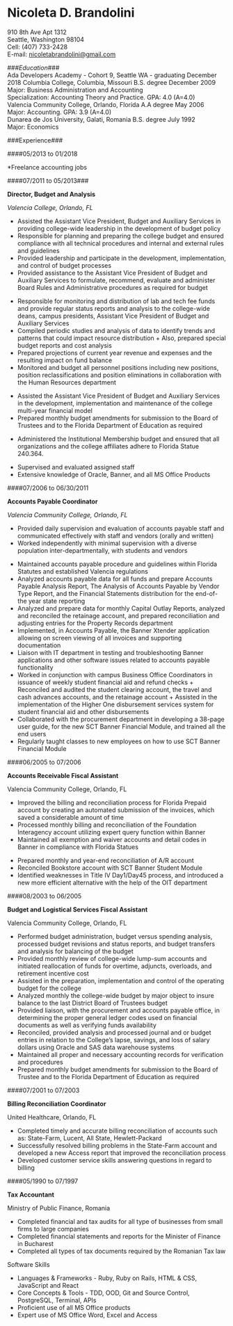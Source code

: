 # Nicoleta D. Brandolini 


910 8th Ave Apt 1312               
Seattle, Washington 98104                    
Cell: (407) 733-2428                         
E-mail: nicoletabrandolini@gmail.com                        


###*Education*###  
Ada Developers Academy - Cohort 9, Seattle WA - graduating December 2018
Columbia College, Columbia, Missouri B.S. degree December 2009                              
Major: Business Administration and Accounting                            
Specialization: Accounting Theory and Practice. GPA: 4.0 (A=4.0)                      
Valencia Community College, Orlando, Florida A.A degree May 2006                     
Major: Accounting. GPA: 3.9 (A=4.0)                            
Dunarea de Jos University, Galati, Romania B.S. degree July 1992                     
Major: Economics                 

###Experience###

####05/2013 to 01/2018

*Freelance accounting jobs 

####07/2011 to 05/2013###        

**Director, Budget and Analysis**             

*Valencia College, Orlando, FL*  

*	Assisted the Assistant Vice President, Budget and Auxiliary Services in providing college-wide leadership in the development of budget policy                 
*	Responsible for planning and preparing the college budget and ensured compliance with all technical procedures and internal and external rules and guidelines             
*	Provided leadership and participate in the development, implementation, and control of budget processes            
*	Provided assistance to the Assistant Vice President of Budget and Auxiliary Services to formulate, recommend, evaluate and administer Board Rules and Administrative procedures as required for budget             
+	Responsible for monitoring and distribution of lab and tech fee funds and provide regular status reports and analysis to the college-wide deans, campus presidents, Assistant Vice President of Budget and Auxiliary Services            
+	Compiled periodic studies and analysis of data to identify trends and patterns that could impact resource distribution       + Also, prepared special budget reports and cost analysis              
+	Prepared projections of current year revenue and expenses and the resulting impact on fund balance            
+	Monitored and budget all personnel positions including new positions, position reclassifications and position eliminations in collaboration with the Human Resources department         
-	Assisted the Assistant Vice President of Budget and Auxiliary Services in the development, implementation and maintenance of the college multi-year financial model                     
-	Prepared monthly budget amendments for submission to the Board of Trustees and to the Florida Department of Education as required                   
*	Administered the Institutional Membership budget and ensured that all organizations and the college affiliates adhere to Florida Statue 240.364.                   
+	Supervised and evaluated assigned staff                 
+	Extensive knowledge of Oracle, Banner, and all MS Office Products   

####07/2006 to 06/30/2011 

**Accounts Payable Coordinator**

*Valencia Community College, Orlando, FL*       

* Provided daily supervision and evaluation of accounts payable staff and communicated effectively with staff and vendors (orally and written)                                               
* Worked independently with minimal supervision with a diverse population inter-departmentally, with students and vendors     
+ Maintained accounts payable procedure and guidelines within Florida Statutes and established Valencia regulations           
+	Analyzed accounts payable data for all funds and prepare Accounts Payable Analysis Report, The Analysis of Accounts Payable by Vendor Type Report, and the Financial Statements distribution for the end-of-the year state reporting           
+	Analyzed and prepare data for monthly Capital Outlay Reports, analyzed and reconciled the retainage account, and prepared reconciliation and adjusting entries for the Property Records department              
+	Implemented, in Accounts Payable, the Banner Xtender application allowing on screen viewing of all invoices and supporting documentation               
+	Liaison with IT department in testing and troubleshooting Banner applications and other software issues related to accounts payable functionality           
+	Worked in conjunction with campus Business Office Coordinators in issuance of weekly student financial aid and refund checks  + Reconciled and audited the student clearing account, the travel and cash advances accounts, and the retainage account        +	Assisted in the implementation of the Higher One disbursement services system for student financial aid and other          disbursements        
+	Collaborated with the procurement department in developing a 38-page user guide, for the new SCT Banner Financial Module, and trained all the end users           
+ Regularly taught classes to new employees on how to use SCT Banner Financial Module               

####06/2005 to 07/2006  

**Accounts Receivable Fiscal Assistant**

Valencia Community College, Orlando, FL 

+	Improved the billing and reconciliation process for Florida Prepaid account by creating an automated submission of the invoices, which saved a considerable amount of time           
+	Processed monthly billing and reconciliation of the Foundation Interagency account utilizing expert query function within Banner         
+	Maintained all exemption and waiver accounts and detail codes in Banner in compliance with Florida Statues       
-	Prepared monthly and year-end reconciliation of A/R account        
-	Reconciled Bookstore account with SCT Banner Student Module         
-	Identified weaknesses in Title IV Day1/Day45 process, and introduced a new more efficient alternative with the help of the OIT department        

####08/2003 to 06/2005        

**Budget and Logistical Services Fiscal Assistant**

Valencia Community College, Orlando, FL            

-	Performed budget administration, budget versus spending analysis, processed budget revisions and status reports, and budget transfers and analysis for balancing of the budget                          
-	Provided monthly review of college-wide lump-sum accounts and initiated reallocation of funds for overtime, adjuncts, overloads, and retirement incentive cost                          
-	Assisted in the preparation, implementation and control of the operating budget for the college                 
-	Analyzed monthly the college-wide budget by major object to insure balance to the last District Board of Trustees budget      
-	Provided liaison, with the procurement and accounts payable office, in determining the proper general ledger codes used on financial documents as well as verifying funds availability                  
-	Reconciled, provided analysis and processed journal and or budget entries in relation to the College’s lapse, savings, and loss of salary dollars using Oracle and SAS data warehouse systems                     
-	Maintained all proper and necessary accounting records for verification and procedures                
- Prepared monthly budget amendments for submission to the Board of Trustee and to the Florida Department of Education as required              

####07/2001 to 07/2003 

**Billing Reconciliation Coordinator**      

United Healthcare, Orlando, FL

- Completed timely and accurate billing reconciliation of accounts such as: State-Farm, Lucent, All State, Hewlett-Packard      
-	Successfully resolved billing problems in the State-Farm account and developed a new Access report that improved the reconciliation process            
-	Developed customer service skills answering questions in regard to billing                  

####05/1990 to 07/1997 

**Tax Accountant**      

Ministry of Public Finance, Romania

-	Completed financial and tax audits for all type of businesses from small firms to large companies         
-	Completed financial statements and reports for the Minister of Finance in Bucharest          
-	Completed all types of tax documents required by the Romanian Tax law         

Software Skills

* Languages & Frameworks - Ruby, Ruby on Rails, HTML & CSS, JavaScript and React 
* Core Concepts & Tools - TDD, OOD, Git and Source Control, PostgreSQL, Terminal, APIs
*	Proficient use of all MS Office products       
*	Expert use of MS Office Word, Excel and Access          























